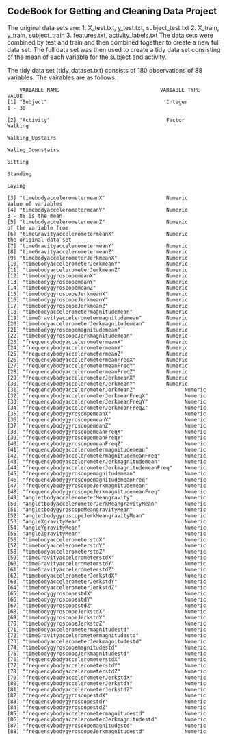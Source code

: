 ## CodeBook for Getting and Cleaning Data Project

The original data sets are:
        1. X_test.txt, y_test.txt, subject_test.txt
        2. X_train, y_train, subject_train
        3. features.txt, activity_labels.txt
The data sets were combined by test and train and then combined together to create a new full data set.
The full data set was then used to create a tidy data set consisting of the mean of each variable for the
subject and activity.

The tidy data set (tidy_dataset.txt) consists of 180 observations of 88 variables.
The vairables are as follows:


        VARIABLE NAME                                 VARIABLE TYPE               VALUE                                  
    [1] "Subject"                                       Integer                   1 - 30
    
    [2] "Activity"                                      Factor                    Walking
                                                                                  Walking_Upstairs
                                                                                  Waling_Downstairs
                                                                                  Sitting
                                                                                  Standing
                                                                                  Laying
                                                                                  
    [3] "timebodyaccelerometermeanX"                    Numeric                 Value of variables                     
    [4] "timebodyaccelerometermeanY"                    Numeric                 3 - 88 is the mean
    [5] "timebodyaccelerometermeanZ"                    Numeric                 of the variable from 
    [6] "timeGravityaccelerometermeanX"                 Numeric                 the original data set
    [7] "timeGravityaccelerometermeanY"                 Numeric 
    [8] "timeGravityaccelerometermeanZ"                 Numeric 
    [9] "timebodyaccelerometerJerkmeanX"                Numeric 
    [10] "timebodyaccelerometerJerkmeanY"               Numeric  
    [11] "timebodyaccelerometerJerkmeanZ"               Numeric  
    [12] "timebodygyroscopemeanX"                       Numeric  
    [13] "timebodygyroscopemeanY"                       Numeric  
    [14] "timebodygyroscopemeanZ"                       Numeric  
    [15] "timebodygyroscopeJerkmeanX"                   Numeric  
    [16] "timebodygyroscopeJerkmeanY"                   Numeric  
    [17] "timebodygyroscopeJerkmeanZ"                   Numeric  
    [18] "timebodyaccelerometermagnitudemean"           Numeric  
    [19] "timeGravityaccelerometermagnitudemean"        Numeric  
    [20] "timebodyaccelerometerJerkmagnitudemean"       Numeric  
    [21] "timebodygyroscopemagnitudemean"               Numeric  
    [22] "timebodygyroscopeJerkmagnitudemean"           Numeric  
    [23] "frequencybodyaccelerometermeanX"              Numeric  
    [24] "frequencybodyaccelerometermeanY"              Numeric  
    [25] "frequencybodyaccelerometermeanZ"              Numeric  
    [26] "frequencybodyaccelerometermeanFreqX"          Numeric  
    [27] "frequencybodyaccelerometermeanFreqY"          Numeric  
    [28] "frequencybodyaccelerometermeanFreqZ"          Numeric  
    [29] "frequencybodyaccelerometerJerkmeanX"          Numeric  
    [30] "frequencybodyaccelerometerJerkmeanY"          Numeric  
    [31] "frequencybodyaccelerometerJerkmeanZ"                Numeric  
    [32] "frequencybodyaccelerometerJerkmeanFreqX"            Numeric  
    [33] "frequencybodyaccelerometerJerkmeanFreqY"            Numeric  
    [34] "frequencybodyaccelerometerJerkmeanFreqZ"            Numeric  
    [35] "frequencybodygyroscopemeanX"                        Numeric  
    [36] "frequencybodygyroscopemeanY"                        Numeric  
    [37] "frequencybodygyroscopemeanZ"                        Numeric  
    [38] "frequencybodygyroscopemeanFreqX"                    Numeric  
    [39] "frequencybodygyroscopemeanFreqY"                    Numeric  
    [40] "frequencybodygyroscopemeanFreqZ"                    Numeric  
    [41] "frequencybodyaccelerometermagnitudemean"            Numeric  
    [42] "frequencybodyaccelerometermagnitudemeanFreq"        Numeric  
    [43] "frequencybodyaccelerometerJerkmagnitudemean"        Numeric  
    [44] "frequencybodyaccelerometerJerkmagnitudemeanFreq"    Numeric
    [45] "frequencybodygyroscopemagnitudemean"                Numeric
    [46] "frequencybodygyroscopemagnitudemeanFreq"            Numeric
    [47] "frequencybodygyroscopeJerkmagnitudemean"            Numeric
    [48] "frequencybodygyroscopeJerkmagnitudemeanFreq"        Numeric
    [49] "angletbodyaccelerometerMeangravity"                 Numeric
    [50] "angletbodyaccelerometerJerkMeangravityMean"         Numeric  
    [51] "angletbodygyroscopeMeangravityMean"                 Numeric
    [52] "angletbodygyroscopeJerkMeangravityMean"             Numeric
    [53] "angleXgravityMean"                                  Numeric
    [54] "angleYgravityMean"                                  Numeric
    [55] "angleZgravityMean"                                  Numeric
    [56] "timebodyaccelerometerstdX"                          Numeric
    [57] "timebodyaccelerometerstdY"                          Numeric
    [58] "timebodyaccelerometerstdZ"                          Numeric
    [59] "timeGravityaccelerometerstdX"                       Numeric
    [60] "timeGravityaccelerometerstdY"                       Numeric
    [61] "timeGravityaccelerometerstdZ"                       Numeric
    [62] "timebodyaccelerometerJerkstdX"                      Numeric
    [63] "timebodyaccelerometerJerkstdY"                      Numeric
    [64] "timebodyaccelerometerJerkstdZ"                      Numeric
    [65] "timebodygyroscopestdX"                              Numeric
    [66] "timebodygyroscopestdY"                              Numeric
    [67] "timebodygyroscopestdZ"                              Numeric
    [68] "timebodygyroscopeJerkstdX"                          Numeric
    [69] "timebodygyroscopeJerkstdY"                          Numeric
    [70] "timebodygyroscopeJerkstdZ"                          Numeric
    [71] "timebodyaccelerometermagnitudestd"                  Numeric
    [72] "timeGravityaccelerometermagnitudestd"               Numeric
    [73] "timebodyaccelerometerJerkmagnitudestd"              Numeric
    [74] "timebodygyroscopemagnitudestd"                      Numeric
    [75] "timebodygyroscopeJerkmagnitudestd"                  Numeric 
    [76] "frequencybodyaccelerometerstdX"                     Numeric
    [77] "frequencybodyaccelerometerstdY"                     Numeric
    [78] "frequencybodyaccelerometerstdZ"                     Numeric
    [79] "frequencybodyaccelerometerJerkstdX"                 Numeric
    [80] "frequencybodyaccelerometerJerkstdY"                 Numeric
    [81] "frequencybodyaccelerometerJerkstdZ"                 Numeric
    [82] "frequencybodygyroscopestdX"                         Numeric
    [83] "frequencybodygyroscopestdY"                         Numeric
    [84] "frequencybodygyroscopestdZ"                         Numeric
    [85] "frequencybodyaccelerometermagnitudestd"             Numeric
    [86] "frequencybodyaccelerometerJerkmagnitudestd"         Numeric
    [87] "frequencybodygyroscopemagnitudestd"                 Numeric
    [88] "frequencybodygyroscopeJerkmagnitudestd"             Numeric
